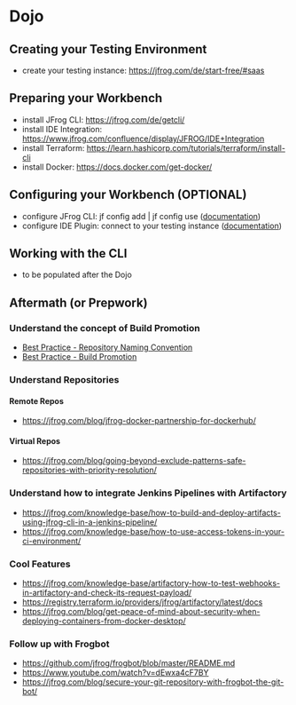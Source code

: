 # Dojo
## Creating your Testing Environment
- create your testing instance: https://jfrog.com/de/start-free/#saas
## Preparing your Workbench
- install JFrog CLI: https://jfrog.com/de/getcli/
- install IDE Integration: https://www.jfrog.com/confluence/display/JFROG/IDE+Integration 
- install Terraform: https://learn.hashicorp.com/tutorials/terraform/install-cli
- install Docker: https://docs.docker.com/get-docker/ 
## Configuring your Workbench (OPTIONAL)
- configure JFrog CLI: jf config add | jf config use ([documentation](https://www.jfrog.com/confluence/display/CLI/JFrog+CLI#JFrogCLI-AddingandEditingConfiguredServers))
- configure IDE Plugin: connect to your testing instance ([documentation](https://www.jfrog.com/confluence/display/JFROG/IDE+Integration))
## Working with the CLI
- to be populated after the Dojo
## Aftermath (or Prepwork)
### Understand the concept of Build Promotion
- [Best Practice - Repository Naming Convention](https://jfrog.com/whitepaper/best-practices-structuring-naming-artifactory-repositories/)
- [Best Practice - Build Promotion](https://jfrog.com/knowledge-base/how-does-build-promotion-work/)
### Understand Repositories
#### Remote Repos
- https://jfrog.com/blog/jfrog-docker-partnership-for-dockerhub/
#### Virtual Repos
- https://jfrog.com/blog/going-beyond-exclude-patterns-safe-repositories-with-priority-resolution/
### Understand how to integrate Jenkins Pipelines with Artifactory
- https://jfrog.com/knowledge-base/how-to-build-and-deploy-artifacts-using-jfrog-cli-in-a-jenkins-pipeline/
- https://jfrog.com/knowledge-base/how-to-use-access-tokens-in-your-ci-environment/
### Cool Features
- https://jfrog.com/knowledge-base/artifactory-how-to-test-webhooks-in-artifactory-and-check-its-request-payload/
- https://registry.terraform.io/providers/jfrog/artifactory/latest/docs
- https://jfrog.com/blog/get-peace-of-mind-about-security-when-deploying-containers-from-docker-desktop/ 
### Follow up with Frogbot
- https://github.com/jfrog/frogbot/blob/master/README.md 
- https://www.youtube.com/watch?v=dEwxa4cF7BY
- https://jfrog.com/blog/secure-your-git-repository-with-frogbot-the-git-bot/
